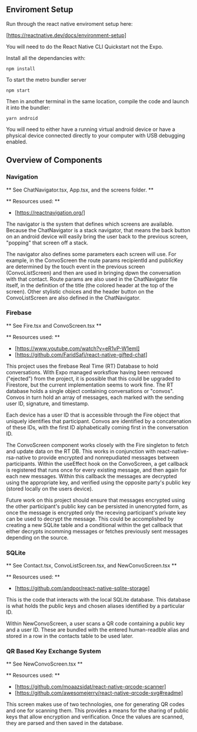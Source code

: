 ## Enviroment Setup ##

Run through the react native enviroment setup here:

[https://reactnative.dev/docs/environment-setup]

You will need to do the React Native CLI Quickstart not the Expo.

Install all the dependancies with:

    npm install

To start the metro bundler server

    npm start

Then in another terminal in the same location, compile the code and launch it into the bundler:

    yarn android


You will need to either have a running virtual android device or have
a physical device connected directly to your computer with USB debugging enabled.

## Overview of Components ##

### Navigation ###
** See ChatNavigator.tsx, App.tsx, and the screens folder. **

** Resources used: **

* [https://reactnavigation.org/]


The navigator is the system that defines which screens are available. Because the ChatNavigator
is a stack navigator, that means the back button on an android device will easily bring the user
back to the previous screen, "popping" that screen off a stack.

The navigator also defines some parameters each screen will use. For example, in the ConvoScreen
the route params recipientId and publicKey are determined by the touch event in the previous
screen (ConvoListScreen) and then are used in bringing dpwn the conversation with that contact.
Route params are also used in the ChatNavigator file itself, in the definition of the title (the
colored header at the top of the screen). Other stylistic choices and the header button on the
ConvoListScreen are also defined in the ChatNavigator.

### Firebase ##
** See Fire.tsx and ConvoScreen.tsx **

** Resources used: **

* [https://www.youtube.com/watch?v=eR1vP-W1emI]
* [https://github.com/FaridSafi/react-native-gifted-chat]

This project uses the firebase Real Time (RT) Database to hold conversations. With Expo managed
worksflow having been removed ("ejected") from the project, it is possible that this could be
upgraded to Firestore, but the current implementation seems to work fine. The RT database holds
a single object containing conversations or "convos". Convos in turn hold an array of messages,
each marked with the sending user ID, signature, and timestamp.

Each device has a user ID that is accessible through the Fire object that uniquely identifies
that participant. Convos are identified by a concatenation of these IDs, with the first ID
alphabetically coming first in the conversation ID.

The ConvoScreen component works closely with the Fire singleton to fetch and update data on
the RT DB. This works in conjunction with react-native-rsa-native to provide encrypted and
nonrepudiated messages between participants. Within the useEffect hook on the ConvoScreen,
a get callback is registered that runs once for every existing message, and then again for
each new messages. Within this callback the messages are decrypted using the appropriate key,
and verified using the opposite party's public key (stored locally on the users device).

Future work on this project should ensure that messages encrypted using the other participant's
public key can be persisted in unencrypted form, as once the message is encrypted only the
receving participant's private key can be used to decrypt the message. This could be accomplished
by creating a new SQLite table and a conditional within the get callback that either decrypts
incomming messages or fetches previously sent messages depending on the source.

### SQLite ###
** See Contact.tsx, ConvoListScreen.tsx, and NewConvoScreen.tsx **

** Resources used: **

* [https://github.com/andpor/react-native-sqlite-storage]

This is the code that interacts with the local SQLite database. This database is what holds
the public keys and chosen aliases identified by a particular ID.

Within NewConvoScreen, a user scans a QR code containing a public key and a user ID. These
are bundled with the entered human-readble alias and stored in a row in the contacts table
to be used later.

### QR Based Key Exchange System ###

** See NewConvoScreen.tsx **

** Resources used: **

* [https://github.com/moaazsidat/react-native-qrcode-scanner]
* [https://github.com/awesomejerry/react-native-qrcode-svg#readme]

This screen makes use of two technologies, one for generating QR codes and one for scanning
them. This provides a means for the sharing of public keys that allow encryption and
verification. Once the values are scanned, they are parsed and then saved in the database.